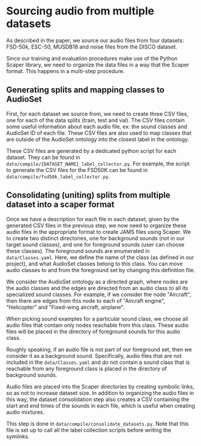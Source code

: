# Sourcing audio from multiple datasets
As described in the paper, we source our audio files from four datasets: FSD-50k, ESC-50, MUSDB18 and noise files from the DISCO dataset.

Since our training and evaluation procedures make use of the Python Scaper library, we need to organize the data files in a way that the Scaper format. This happens in a multi-step procedure.

## Generating splits and mapping classes to AudioSet

First, for each dataset we source from, we need to create three CSV files, one for each of the data splits (train, test and val). The CSV files contain some useful information about each audio file, ex: the sound classes and AudioSet ID of each file. These CSV files are also used to map classes that are outside of the AudioSet ontology into the closest label in the ontology.

These CSV files are generated by a dedicated python script for each dataset. They can be found in ```data/compile/{DATASET_NAME}_label_collector.py```. For example, the script to generate the CSV files for the FSD50K can be found in ```data/compile/fsd50k_label_collector.py```.

## Consolidating (uniting) splits from multiple dataset into a scaper format

Once we have a description for each file in each dataset, given by the generated CSV files in the previous step, we now need to organize these audio files in the appropriate format to create JAMS files using Scaper. We to create two distinct directories, one for background sounds (not in our target sound classes), and one for foreground sounds (user can choose these classes). The foreground sounds are enumerated in ```data/Classes.yaml```. Here, we define the name of the class (as defined in our project), and what AudioSet classes belong to this class. You can move audio classes to and from the foreground set by changing this definition file. 

We consider the AudioSet ontology as a directed graph, where nodes are the audio classes and the edges are directed from an audio class to all its specialized sound classes. For example, if we consider the node "Aircraft", then there are edges from this node to each of "Aircraft engine", "Helicopter" and "Fixed-wing aircraft, airplane". 

When picking sound examples for a particular sound class, we choose all audio files that contain only nodes reachable from this class. These audio files will be placed in the directory of foreground sounds for this audio class. 

Roughly speaking, if an audio file is not part of our foreground set, then we consider it as a background sound. Specifically, audio files that are not included in the ```data/Classes.yaml``` and do not contain a sound class that is reachable from any foreground class is placed in the directory of background sounds.

Audio files are placed into the Scaper directories by creating symbolic links, so as not to increase dataset size. In addition to organizing the audio files in this way, the dataset consolidation step also creates a CSV containing the start and end times of the sounds in each file, which is useful when creating audio mixtures.

This step is done in ```data/compile/consolidate_datasets.py```. Note that this file is set up to call all the label collection scripts before writing the symlinks.

